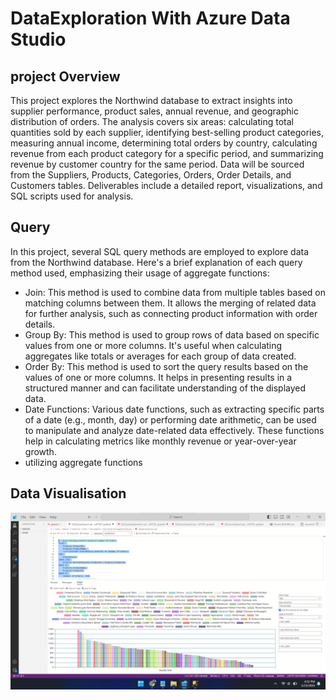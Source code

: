 # DataExploration With Azure Data Studio

## project Overview

This project explores the Northwind database to extract insights into supplier performance, product sales, annual revenue, and geographic distribution of orders. The analysis covers six areas: calculating total quantities sold by each supplier, identifying best-selling product categories, measuring annual income, determining total orders by country, calculating revenue from each product category for a specific period, and summarizing revenue by customer country for the same period. Data will be sourced from the Suppliers, Products, Categories, Orders, Order Details, and Customers tables. Deliverables include a detailed report, visualizations, and SQL scripts used for analysis.

## Query

In this project, several SQL query methods are employed to explore data from the Northwind database. Here's a brief explanation of each query method used, emphasizing their usage of aggregate functions:
- Join: This method is used to combine data from multiple tables based on matching columns between them. It allows the merging of related data for further analysis, such as connecting product information with order details.
- Group By: This method is used to group rows of data based on specific values from one or more columns. It's useful when calculating aggregates like totals or averages for each group of data created.
- Order By: This method is used to sort the query results based on the values of one or more columns. It helps in presenting results in a structured manner and can facilitate understanding of the displayed data.
- Date Functions: Various date functions, such as extracting specific parts of a date (e.g., month, day) or performing date arithmetic, can be used to manipulate and analyze date-related data effectively. These functions help in calculating metrics like monthly revenue or year-over-year growth.
- utilizing aggregate functions


## Data Visualisation

![Alt text](ScreenShots/1.png)
